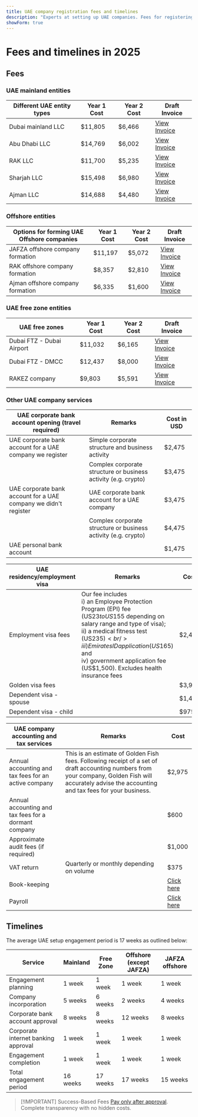 ```yaml
---
title: UAE company registration fees and timelines
description: "Experts at setting up UAE companies. Fees for registering a UAE company and estimated business set up timeline."
showForm: true
---
```


# Fees and timelines in 2025

## Fees

### UAE mainland entities

| Different UAE entity types | Year 1 Cost | Year 2 Cost | Draft Invoice                                                                                                    |
| -------------------------- | ----------- | ----------- | ---------------------------------------------------------------------------------------------------------------- |
| Dubai mainland LLC         | $11,805     | $6,466      | [View Invoice](https://docs.google.com/document/d/17zrplxsKNhqfC8AGuqbiAzR_1QXutglx_zeaSEys7-E/edit?usp=sharing) |
| Abu Dhabi LLC              | $14,769     | $6,002      | [View Invoice](/resources/contacts)                                                                              |
| RAK LLC                    | $11,700     | $5,235      | [View Invoice](/resources/contacts)                                                                              |
| Sharjah LLC                | $15,498     | $6,980      | [View Invoice](/resources/contacts)                                                                              |
| Ajman LLC                  | $14,688     | $4,480      | [View Invoice](/resources/contacts)                                                                              |

### Offshore entities

| Options for forming UAE Offshore companies | Year 1 Cost | Year 2 Cost | Draft Invoice                       |
| ------------------------------------------ | ----------- | ----------- | ----------------------------------- |
| JAFZA offshore company formation           | $11,197     | $5,072      | [View Invoice](/resources/contacts) |
| RAK offshore company formation             | $8,357      | $2,810      | [View Invoice](/resources/contacts) |
| Ajman offshore company formation           | $6,335      | $1,600      | [View Invoice](/resources/contacts) |

### UAE free zone entities

| UAE free zones            | Year 1 Cost | Year 2 Cost | Draft Invoice                       |
| ------------------------- | ----------- | ----------- | ----------------------------------- |
| Dubai FTZ - Dubai Airport | $11,032     | $6,165      | [View Invoice](/resources/contacts) |
| Dubai FTZ - DMCC          | $12,437     | $8,000      | [View Invoice](/resources/contacts) |
| RAKEZ company             | $9,803      | $5,591      | [View Invoice](/resources/contacts) |

### Other UAE company services

| UAE corporate bank account opening (travel required)            | Remarks                                                        | Cost in USD |
| --------------------------------------------------------------- | -------------------------------------------------------------- | ----------- |
| UAE corporate bank account for a UAE company we register        | Simple corporate structure and business activity               | $2,475      |
|                                                                 | Complex corporate structure or business activity (e.g. crypto) | $3,475      |
| UAE corporate bank account for a UAE company we didn't register | UAE corporate bank account for a UAE company                   | $3,475      |
|                                                                 | Complex corporate structure or business activity (e.g. crypto) | $4,475      |
| UAE personal bank account                                       |                                                                | $1,475      |

| UAE residency/employment visa | Remarks                                                                                                                                                                                                                                                                                            | Cost   |
| ----------------------------- | -------------------------------------------------------------------------------------------------------------------------------------------------------------------------------------------------------------------------------------------------------------------------------------------------- | ------ |
| Employment visa fees          | Our fee includes<br/>i) an Employee Protection Program (EPI) fee (US$23 to US$155 depending on salary range and type of visa);<br/>ii) a medical fitness test (US$235)<br/>iii) Emirates ID application (US$165) and<br/>iv) government application fee (US$1,500). Excludes health insurance fees | $2,475 |
| Golden visa fees              |                                                                                                                                                                                                                                                                                                    | $3,975 |
| Dependent visa - spouse       |                                                                                                                                                                                                                                                                                                    | $1,475 |
| Dependent visa - child        |                                                                                                                                                                                                                                                                                                    | $975   |

| UAE company accounting and tax services              | Remarks                                                                                                                                                                                              | Cost            |
| ---------------------------------------------------- | ---------------------------------------------------------------------------------------------------------------------------------------------------------------------------------------------------- | --------------- |
| Annual accounting and tax fees for an active company | This is an estimate of Golden Fish fees. Following receipt of a set of draft accounting numbers from your company, Golden Fish will accurately advise the accounting and tax fees for your business. | $2,975          |
| Annual accounting and tax fees for a dormant company |                                                                                                                                                                                                      | $600            |
| Approximate audit fees (if required)                 |                                                                                                                                                                                                      | $1,000          |
| VAT return                                           | Quarterly or monthly depending on volume                                                                                                                                                             | $375            |
| Book-keeping                                         |                                                                                                                                                                                                      | [Click here](#) |
| Payroll                                              |                                                                                                                                                                                                      | [Click here](#) |

## Timelines

The average UAE setup engagement period is 17 weeks as outlined below:

| Service                             | Mainland | Free Zone | Offshore (except JAFZA) | JAFZA offshore |
| ----------------------------------- | -------- | --------- | ----------------------- | -------------- |
| Engagement planning                 | 1 week   | 1 week    | 1 week                  | 1 week         |
| Company incorporation               | 5 weeks  | 6 weeks   | 2 weeks                 | 4 weeks        |
| Corporate bank account approval     | 8 weeks  | 8 weeks   | 12 weeks                | 8 weeks        |
| Corporate internet banking approval | 1 week   | 1 week    | 1 week                  | 1 week         |
| Engagement completion               | 1 week   | 1 week    | 1 week                  | 1 week         |
| Total engagement period             | 16 weeks | 17 weeks  | 17 weeks                | 15 weeks       |

> [!IMPORTANT] Success-Based Fees
> [Pay only after approval](../benefits/success-based-fees.md). Complete transparency with no hidden costs.
